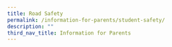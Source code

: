 ```yaml
---
title: Road Safety
permalink: /information-for-parents/student-safety/
description: ""
third_nav_title: Information for Parents
---
```

